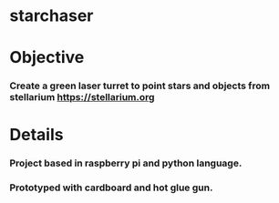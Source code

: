 # starchaser

# Objective

### Create a green laser turret to point stars and objects from stellarium https://stellarium.org

# Details

### Project based in raspberry pi and python language.
### Prototyped with cardboard and hot glue gun.
